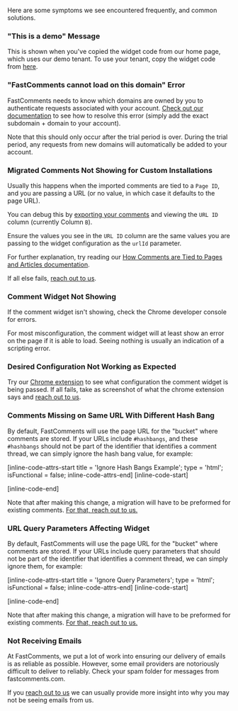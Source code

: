 Here are some symptoms we see encountered frequently, and common solutions. 

### "This is a demo" Message

This is shown when you've copied the widget code from our home page, which uses our demo
tenant. To use your tenant, copy the widget code from [here](https://fastcomments.com/auth/my-account/get-acct-code).

### "FastComments cannot load on this domain" Error

FastComments needs to know which domains are owned by you to authenticate requests associated
with your account. [Check out our documentation](/guide-multiple-sites.html#add-domains-to-account) to see how
to resolve this error (simply add the exact subdomain + domain to your account).

Note that this should only occur after the trial period is over. During the trial period, any requests from new domains
will automatically be added to your account.

### Migrated Comments Not Showing for Custom Installations

Usually this happens when the imported comments are tied to a `Page ID`, and you are passing a URL
(or no value, in which case it defaults to the page URL).

You can debug this by [exporting your comments](https://fastcomments.com/auth/my-account/manage-data/export) and viewing the `URL ID` column (currently Column `B`).

Ensure the values you see in the `URL ID` column are the same values you are passing to the widget
configuration as the `urlId` parameter.

For further explanation, try reading our [How Comments are Tied to Pages and Articles documentation](/guide-customizations-and-configuration.html#url-id).

If all else fails, [reach out to us](https://fastcomments.com/auth/my-account/help).

### Comment Widget Not Showing

If the comment widget isn't showing, check the Chrome developer console for errors.

For most misconfiguration, the comment widget will at least show an error on the page if it is
able to load. Seeing nothing is usually an indication of a scripting error.

### Desired Configuration Not Working as Expected

Try our [Chrome extension](https://chrome.google.com/webstore/detail/fastcomments-debugger/cadggdemhfkjjghkdbfhonoccnplffjj?hl=en-US) to see what
configuration the comment widget is being passed. If all fails, take as screenshot of what the chrome extension says
and [reach out to us](https://fastcomments.com/auth/my-account/help).

### Comments Missing on Same URL With Different Hash Bang

By default, FastComments will use the page URL for the "bucket" where comments are stored. If your URLs include `#hashbangs`, and these `#hashbangs`
should not be part of the identifier that identifies a comment thread, we can simply ignore the hash bang value, for example:

[inline-code-attrs-start title = 'Ignore Hash Bangs Example'; type = 'html'; isFunctional = false; inline-code-attrs-end]
[inline-code-start]
<script src="https://cdn.fastcomments.com/js/embed-v2.min.js"></script>
<div id="fastcomments-widget"></div>
<script>
window.FastCommentsUI(document.getElementById('fastcomments-widget'), {
    tenantId: "demo",
    url: location.href.replace(location.hash, ''),
    urlId: location.href.replace(location.hash, '')
});
</script>
[inline-code-end]

Note that after making this change, a migration will have to be preformed for existing comments. [For that, reach out to us.](https://fastcomments.com/auth/my-account/help)

### URL Query Parameters Affecting Widget

By default, FastComments will use the page URL for the "bucket" where comments are stored. If your URLs include query parameters
that should not be part of the identifier that identifies a comment thread, we can simply ignore them, for example:

[inline-code-attrs-start title = 'Ignore Query Parameters'; type = 'html'; isFunctional = false; inline-code-attrs-end]
[inline-code-start]
<script src="https://cdn.fastcomments.com/js/embed-v2.min.js"></script>
<div id="fastcomments-widget"></div>
<script>
window.FastCommentsUI(document.getElementById('fastcomments-widget'), {
    tenantId: "demo",
    url: location.protocol + '//' + location.host + location.pathname,
    urlId: location.pathname
});
</script>
[inline-code-end]

Note that after making this change, a migration will have to be preformed for existing comments. [For that, reach out to us.](https://fastcomments.com/auth/my-account/help)

### Not Receiving Emails

At FastComments, we put a lot of work into ensuring our delivery of emails is as reliable as
possible. However, some email providers are notoriously difficult to deliver to reliably. Check your spam
folder for messages from fastcomments.com.

If you [reach out to us](https://fastcomments.com/auth/my-account/help) we can usually provide
more insight into why you may not be seeing emails from us.
